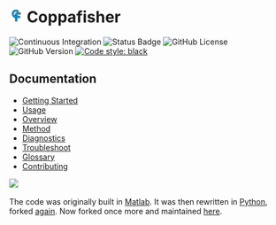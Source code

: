 # <img src="/docs/images/logo.png" width="25"/> Coppafisher

![Continuous Integration](https://img.shields.io/github/actions/workflow/status/paulshuker/coppafisher/integration.yaml?logo=github)
![Status Badge](https://img.shields.io/badge/status-mature-blue)
![GitHub License](https://img.shields.io/github/license/paulshuker/coppafisher?color=blue)
![GitHub Version](https://img.shields.io/github/v/tag/paulshuker/coppafisher?label=version)
[![Code style: black](https://img.shields.io/badge/code%20style-black-000000.svg)](https://github.com/psf/black)

## Documentation

* [Getting Started](https://paulshuker.github.io/coppafisher/)
* [Usage](https://paulshuker.github.io/coppafisher/basic_usage/)
* [Overview](https://paulshuker.github.io/coppafisher/overview/)
* [Method](https://paulshuker.github.io/coppafisher/find_spots/)
* [Diagnostics](https://paulshuker.github.io/coppafisher/diagnostics/)
* [Troubleshoot](https://paulshuker.github.io/coppafisher/troubleshoot/)
* [Glossary](https://paulshuker.github.io/coppafisher/glossary/)
* [Contributing](https://paulshuker.github.io/coppafisher/contributing/)


![](https://github.com/jduffield65/coppafish/blob/main/docs/images/readme_viewer.png?raw=true)

The code was originally built in [Matlab](https://github.com/kdharris101/iss). It was then rewritten in
[Python](https://github.com/jduffield65/coppafish), forked [again](https://github.com/reillytilbury/coppafish). Now
forked once more and maintained [here](https://github.com/paulshuker/coppafisher).
